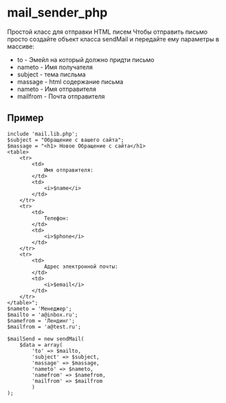 # mail_sender_php
Простой класс для отправки HTML писем
Чтобы отправить письмо просто создайте объект класса sendMail и передайте ему параметры в массиве:
* to - Эмейл на который должно придти письмо
* nameto - Имя получателя
* subject - тема писльма
* massage - html содержание письма
* nameto - Имя отправителя
* mailfrom - Почта отправителя

## Пример
    include 'mail.lib.php';
    $subject = "Обращение с вашего сайта";
    $massage = "<h1> Новое Обращение с сайта</h1>
    <table>
    	<tr>
    		<td>
    			Имя отправителя:
    		</td>
    		<td>
    			<i>$name</i>
    		</td>
    	</tr>
    	<tr>
    		<td>
    			Телефон:
    		</td>
    		<td>
    			<i>$phone</i>
    		</td>
    	</tr>
    	<tr>
    		<td>
    			Адрес электронной почты:
    		</td>
    		<td>
    			<i>$email</i>
    		</td>
    	</tr>
    </table>";
    $nameto = 'Менеджер';
    $mailto = 'a@inbox.ru';
    $namefrom = 'Лендинг';
    $mailfrom = 'a@test.ru';
    
    $mailSend = new sendMail(
    	$data = array(
    		'to' => $mailto,
    		'subject' => $subject,
    		'massage' => $massage,
    		'nameto' => $nameto,
    		'namefrom' => $namefrom,
    		'mailfrom' => $mailfrom
    		)
    );
